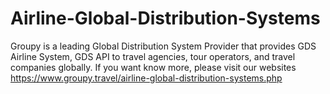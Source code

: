 # Airline-Global-Distribution-Systems
Groupy is a leading Global Distribution System Provider that provides GDS Airline System, GDS API to travel agencies, tour operators, and travel companies globally.  If you want know more, please visit our websites https://www.groupy.travel/airline-global-distribution-systems.php 
